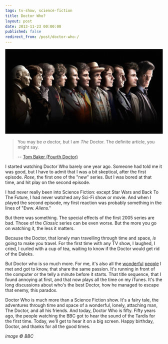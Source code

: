 ```yaml
---
tags: tv-show, science-fiction
title: Doctor Who?
layout: post
date: 2013-11-23 00:00:00
published: false
redirect_from: /post/doctor-who-/
---
```


![Doctor Who.jpg](/static/media/2013/11/img-1385152538885-raw.jpg)

> You may be _a_ doctor, but I am _The_ Doctor. The definite article, you might say.
>
> -- [Tom Baker (Fourth Doctor)](http://www.youtube.com/watch?v=K3CWXqUqPFA)

I started watching Doctor Who barely one year ago. Someone had told me it was good, but I have to admit that I was a bit skeptical, after the first episode. _Rose_, the first one of the "new" series.  But I was bored at that time, and hit play on the second episode.



I had never really been into Science Fiction: except Star Wars and Back To The Future, I had never watched any Sci-Fi show or movie. And when I played the second episode, my first reaction was probably something in the lines of "Eww. _Aliens_."

But there was something. The special effects of the first 2005 series are bad. Those of the _Classic_ series can be even worse. But the more you go on watching it, the less it matters.

Because the Doctor, that lonely man travelling through time and space, _is_ going to make you travel. For the first time with any TV show, I laughed, I cried, I curled with a cup of tea, waiting to know if the Doctor would get rid of the Daleks.

But Doctor who is so much more. For me, it's also all the [wonderful][1] [people][2] I met and got to know, that share the same passion. It's running in front of the computer or the telly a minute before it starts. That title sequence, that I found annoying at first, and that now plays all the time on my iTunes. It's the long discussions about who's the best Doctor, how he managed to escape that enemy, this paradox.

Doctor Who is much more than a Science Fiction show. It's a fairy tale, the adventures through time and space of a wonderful, lonely, attaching man, The Doctor, and all his friends. And today, Doctor Who is fifty. Fifty years ago, the people watching the BBC got to hear the sound of the Tardis for the first time. Today, we'll get to hear it on a big screen. Happy birthday, Doctor, and thanks for all the good times.

_image © BBC_

[1]: http://tardib.fr
[2]: http://www.gallifrance.net